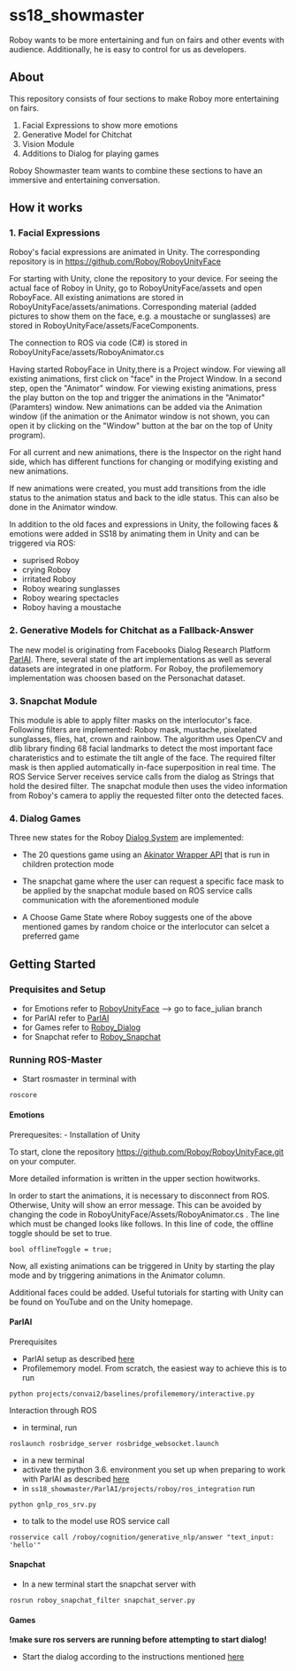 # ss18_showmaster
Roboy wants to be more entertaining and fun on fairs and other events with audience. Additionally, he is easy to control for us as developers.


## About
This repository consists of four sections to make Roboy more entertaining on fairs.
1. Facial Expressions to show more emotions
2. Generative Model for Chitchat
3. Vision Module
4. Additions to Dialog for playing games

Roboy Showmaster team wants to combine these sections to have an immersive and entertaining conversation.


## How it works


### 1. Facial Expressions

Roboy's facial expressions are animated in Unity. The corresponding repository is in https://github.com/Roboy/RoboyUnityFace  

For starting with Unity, clone the repository to your device. For seeing the actual face of Roboy in Unity, go to RoboyUnityFace/assets and open RoboyFace. All existing animations are stored in RoboyUnityFace/assets/animations. Corresponding material (added pictures to show them on the face, e.g. a moustache or sunglasses) are stored in RoboyUnityFace/assets/FaceComponents.

The connection to ROS via code (C#) is stored in RoboyUnityFace/assets/RoboyAnimator.cs

Having started RoboyFace in Unity,there is a Project window. For viewing all existing animations, first click on "face" in the Project Window. In a second step, open the "Animator" window. For viewing existing animations, press the play button on the top and trigger the animations in the "Animator" (Paramters) window. New animations can be added via the Animation window (if the animation or the Animator window is not shown, you can open it by clicking on the "Window" button at the bar on the top of Unity program). 

For all current and new animations, there is the Inspector on the right hand side, which has different functions for changing or modifying existing and new animations. 

If new animations were created, you must add transitions from the idle status to the animation status and back to the idle status. This can also be done in the Animator window. 

In addition to the old faces and expressions in Unity, the following faces & emotions were added in SS18 by animating them in Unity and can be triggered via ROS:
 - suprised Roboy
 - crying Roboy
 - irritated Roboy
 - Roboy wearing sunglasses
 - Roboy wearing spectacles
 - Roboy having a moustache
 

### 2. Generative Models for Chitchat as a Fallback-Answer
The new model is originating from Facebooks Dialog Research Platform [ParlAI](https://github.com/Roboy/ParlAI/). There, several state of the art implementations as well as several datasets are integrated in one platform. For Roboy, the profilememory implementation was choosen based on the Personachat dataset. 

### 3. Snapchat Module
This module is able to apply filter masks on the interlocutor's face. Following filters are implemented: Roboy mask, mustache, pixelated sunglasses, flies, hat, crown and rainbow. The algorithm uses OpenCV and dlib library finding 68 facial landmarks to detect the most important face charateristics and to estimate the tilt angle of the face. The required filter mask is then applied automatically in-face superposition in real time.
The ROS Service Server receives service calls from the dialog as Strings that hold the desired filter. The snapchat module then uses the video information from Roboy's camera to appliy the requested filter onto the detected faces.

### 4. Dialog Games
Three new states for the Roboy [Dialog System](https://github.com/Roboy/roboy_dialog) are implemented: 

- The 20 questions game using an [Akinator Wrapper API](https://github.com/markozajc/Akiwrapper) that is run in children protection mode

- The snapchat game where the user can request a specific face mask to be applied by the snapchat module based on ROS service calls communication with the aforementioned module

- A Choose Game State where Roboy suggests one of the above mentioned games by random choice or the interlocutor can selcet a preferred game


## Getting Started

### Prequisites and Setup
- for Emotions refer to [RoboyUnityFace](https://github.com/Roboy/RoboyUnityFace) --> go to face_julian branch
- for ParlAI refer to [ParlAI](https://github.com/Roboy/ParlAI/tree/master/projects/roboy)
- for Games refer to [Roboy_Dialog](https://github.com/Roboy/roboy_dialog)
- for Snapchat refer to [Roboy_Snapchat](https://github.com/Roboy/roboy_snapchat)

### Running ROS-Master
- Start rosmaster in terminal with 
```
roscore
```

#### Emotions

Prerequesites: - Installation of Unity

To start, clone the repository https://github.com/Roboy/RoboyUnityFace.git on your computer. 

More detailed information is written in the upper section howitworks. 

In order to start the animations, it is necessary to disconnect from ROS. Otherwise, Unity will show an error message.  This can be avoided by changing the code in RoboyUnityFace/Assets/RoboyAnimator.cs . The line which must be changed looks like follows. In this line of code, the offline toggle should be set to true.

```
bool offlineToggle = true;
```

Now, all existing animations can be triggered in Unity by starting the play mode and by triggering animations in the Animator column. 

Additional faces could be added. Useful tutorials for starting with Unity can be found on YouTube and on the Unity homepage.


#### ParlAI
Prerequisites
- ParlAI setup as described [here](https://github.com/Roboy/ParlAI/)
- Profilememory model. From scratch, the easiest way to achieve this is to run
```
python projects/convai2/baselines/profilememory/interactive.py 
```
Interaction through ROS
- in terminal, run 
```
roslaunch rosbridge_server rosbridge_websocket.launch
```
- in a new terminal
- activate the python 3.6. environment you set up when preparing to work with ParlAI as described [here](https://github.com/Roboy/ParlAI/)
- in `ss18_showmaster/ParlAI/projects/roboy/ros_integration` run 
```
python gnlp_ros_srv.py
```
- to talk to the model use ROS service call
```
rosservice call /roboy/cognition/generative_nlp/answer "text_input: 'hello'"
```

#### Snapchat
- In a new terminal start the snapchat server with
```
rosrun roboy_snapchat_filter snapchat_server.py
```
#### Games
**!make sure ros servers are running before attempting to start dialog!**
- Start the dialog according to the instructions mentioned [here](http://roboydialog.readthedocs.io/en/master/Usage/0_installation.html)

